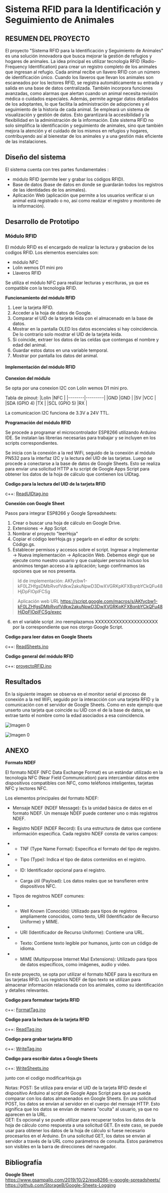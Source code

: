 # Sistema RFID para la Identificación y Seguimiento de Animales

## RESUMEN DEL PROYECTO
El proyecto "Sistema RFID para la Identificación y Seguimiento de Animales" es una solución innovadora que busca mejorar la gestión de refugios y hogares de animales. La idea principal es utilizar tecnología RFID (Radio-Frequency Identification) para crear un registro completo de los animales que ingresan al refugio. Cada animal recibe un llavero RFID con un número de identificación único. Cuando los llaveros que llevan los animales son escaneados por los lectores RFID, se registra automáticamente su entrada y salida en una base de datos centralizada.
También incorpora funciones avanzadas, como alarmas que alertan cuando un animal necesita revisión médica o cuidados especiales. Además, permite agregar datos detallados de los adoptantes, lo que facilita la administración de adopciones y el seguimiento de la historia de cada animal.
Se empleará un sistema de visualización y gestión de datos. Esto garantizará la accesibilidad y la flexibilidad en la administración de la información.
Este sistema RFID no solo simplifica la identificación y seguimiento de animales, sino que también mejora la atención y el cuidado de los mismos en refugios y hogares, contribuyendo así al bienestar de los animales y a una gestión más eficiente de las instalaciones.

## Diseño del sistema
El sistema cuenta con tres partes fundamentales :
- módulo RFID (permite leer y grabar los códigos RFID).
- Base de datos (base de datos en donde se guardarán todos los registros de las identidades de los animales).
- Aplicación Web (aplicación que permite a los usuarios verificar si un animal está registrado o no, así como realizar el registro y monitoreo de la información).


## Desarrollo de Prototipo

### Módulo RFID

El  módulo RFID es el encargado de  realizar la lectura y grabacion de los codigos RFID. Los elementos esenciales son:
- módulo NFC
- Lolin wemos D1 mini pro
- Llaveros RFID  

Se utiliza el módulo NFC para  realizar lecturas y escrituras, ya que es compatible con la tecnología RFID. 

**Funcionamiento del módulo RFID**

1. Leer la tarjeta RFID.
2. Acceder a la hoja de datos de Google.
3. Comparar el UID  de la tarjeta leida con el almacenado en la base de datos.
4. Mostrar en la pantalla OLED los datos escenciales si hay coincidencia. De lo contrario solo mostrar el UID de la tarjeta leida.
5. Si coincide, extraer los datos de las celdas que contengas el nombre y edad del animal.
6. Guardar estos datos en una variable temporal.
7. Mostrar por pantalla los datos del animal.

#### Implementación del módulo RFID
**Conexion del módulo**

Se opta por una conexion I2C con Lolin wemos D1 mini pro.

Tabla  de pinout:
|Lolin |NFC      |
|--------|---------|
|GND      |GND     |
|5V       |VCC     |
|SDA (GPIO 4) |TX      |
|SCL (GPIO 5) |RX      |

La comunicacion I2C funciona de 3.3V a 24V TTL.

**Programación del módulo RFID**

Se procede  a programar el microcontrolador ESP8266 utilizando Arduino IDE. Se instalan las librerias  necesarias para trabajar y se incluyen en los scripts correspondientes.   

Se inicia con la conexión a la red WiFi, seguido de la conexión al módulo PN532 para la interfaz I2C y la lectura del UID de las tarjetas. Luego se procede a conectarse a la base de datos de Google Sheets.  Esto se realiza para enviar una solicitud HTTP a tu script de Google Apps Script para obtener los datos de la hoja de cálculo que contienen los UIDtag.

**Codigo para la lectura del UID de la tarjeta RFID**

c++: [ReadUIDtag.ino](https://github.com/GstrLasemUNRC/2024/blob/main/Sistema-RFID/Codigos/ReadUIDtag.ino) 

**Conexión con Google Sheet**

Pasos  para integrar ESP8266 y Google Spreadsheets:
1. Crear o buscar una hoja de cálculo en Google Drive.
2. Extensiones → App Script.
3. Nombrar el proyecto "leerHoja"
4. Copiar el código leerHoja.gs y pegarlo en el editor de scripts: Código.gs.
5. Establecer permisos y accesos sobre el script. Ingresar a Implementar → Nueva implementación → Aplicación Web. Debemos elegir que se ejecute como nuestro usuario y que cualquier persona incluso los anónimos tengan acceso a la aplicación; luego confirmamos las opciones que se nos presenta.

>Id de implementación: AKfycbw1-kF0LZHfgsDMbRvofVdkw2akuNpwD3DwXVGRKpKFXBqnbYCkQFu48HjDpFIOplFCSg

>Aplicación web URL
https://script.google.com/macros/s/AKfycbw1-kF0LZHfgsDMbRvofVdkw2akuNpwD3DwXVGRKpKFXBqnbYCkQFu48HjDpFIOplFCSg/exec 


6. en el variable script .ino reemplazamos XXXXXXXXXXXXXXXXXXXXX por la correspondiente que nos otorgo Google Script.

**Codigo para leer datos en Google Sheets**

c++: [ReadSheets.ino](https://github.com/GstrLasemUNRC/2024/blob/main/Sistema-RFID/Codigos/ReadSheets.ino) 



**Codigo general del módulo RFID**

c++: [proyectoRFID.ino](https://github.com/GstrLasemUNRC/2024/blob/main/Sistema-RFID/Codigos/proyectoRFID.ino) 

## Resultados

En la siguiente imagen se observa en el monitor serial el proceso de conexión a la red WiFi, seguido por la interacción con una tarjeta RFID y la comunicación con el servidor de Google Sheets. Como en este ejemplo que unserto una tarjeta que coincide su UID con el de la base de datos, se extrae tanto el nombre como la edad asociados a esa coincidencia.

![Imagen 0](Sistema-RFID/Imagenes/imagen_0.png)

![Imagen 0](image.png)






## ANEXO

**Formato NDEF**

El formato NDEF (NFC Data Exchange Format) es un estándar utilizado en la tecnología NFC (Near Field Communication) para intercambiar datos entre dispositivos compatibles con NFC, como teléfonos inteligentes, tarjetas NFC y lectores NFC.

Los elementos principales del formato NDEF:

- Mensaje NDEF (NDEF Message): Es la unidad básica de datos en el formato NDEF. Un mensaje NDEF puede contener uno o más registros NDEF.

- Registro NDEF (NDEF Record): Es una estructura de datos que contiene información específica. Cada registro NDEF consta de varios campos:
- - TNF (Type Name Format): Especifica el formato del tipo de registro.
- - Tipo (Type): Indica el tipo de datos contenidos en el registro.
- - ID: Identificador opcional para el registro.
- - Carga útil (Payload): Los datos reales que se transfieren entre dispositivos NFC.  
- Tipos de registros NDEF comunes:
- - Well Known (Conocido): Utilizado para tipos de registros ampliamente conocidos, como texto, URI (Identificador de Recurso Uniforme) y MIME.
- - URI (Identificador de Recurso Uniforme): Contiene una URL.
- - Texto: Contiene texto legible por humanos, junto con un código de idioma.
- - MIME (Multipurpose Internet Mail Extensions): Utilizado para tipos de datos específicos, como imágenes, audio y video.

En este proyecto, se opta por utilizar el formato NDEF para la escritura en las tarjetas RFID. Los registros NDEF de tipo texto se utilizan para almacenar información relacionada con los animales, como su identificación y detalles relevantes.

**Codigo para formatear tarjeta RFID**

c++: [FormatTag.ino](https://github.com/GstrLasemUNRC/2024/blob/main/Sistema-RFID/Codigos/FormatTag.ino)    

**Codigo para la lectura de la tarjeta RFID**

c++: [ReadTag.ino](https://github.com/GstrLasemUNRC/2024/blob/main/Sistema-RFID/Codigos/ReadTag.ino)    

**Codigo para grabar tarjeta RFID**

c++: [WriteTag.ino](https://github.com/GstrLasemUNRC/2024/blob/main/Sistema-RFID/Codigos/WriteTag.ino)  

**Codigo para escribir datos a Google Sheets**

c++: [WriteSheets.ino](https://github.com/GstrLasemUNRC/2024/blob/main/Sistema-RFID/Codigos/WriteSheets.ino) 

junto con el codigo modificarHoja.gs

Notas: 
POST: Se utiliza para enviar el UID de la tarjeta RFID desde el dispositivo Arduino al script de Google Apps Script para que se pueda comparar con los datos almacenados en Google Sheets.  En una solicitud POST, los datos se envían al servidor en el cuerpo del mensaje HTTP. Esto significa que los datos se envían de manera "oculta" al usuario, ya que no aparecen en la URL.  
GET: Es opcional y se puede utilizar para recuperar todos los datos de la hoja de cálculo como respuesta a una solicitud GET. En este caso, se puede usar para obtener los datos de la hoja de cálculo si fuese necesario procesarlos en el Arduino. En una solicitud GET, los datos se envían al servidor a través de la URL como parámetros de consulta. Estos parámetros son visibles en la barra de direcciones del navegador.







## Bibliografía

**Google Sheet**  
https://www.gsampallo.com/2019/10/22/esp8266-y-google-spreadsheets/   
https://github.com/StorageB/Google-Sheets-Logging 